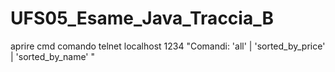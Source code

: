 # UFS05_Esame_Java_Traccia_B
aprire cmd
comando telnet localhost 1234
"Comandi: 'all' | 'sorted_by_price' | 'sorted_by_name' "
